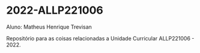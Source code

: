 # 2022-ALLP221006

Aluno: Matheus Henrique Trevisan

Repositório para as coisas relacionadas a Unidade Curricular ALLP221006 - 2022.
